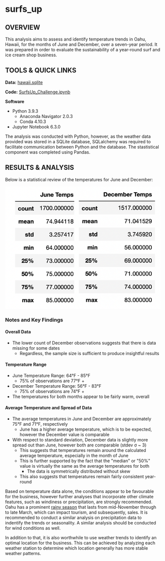 # surfs_up

## OVERVIEW

This analysis aims to assess and identify temperature trends in Oahu, Hawaii, for the months of June and December, over a seven-year period. It was prepared in order to evaluate the sustainability of a year-round surf and ice cream shop business.


## TOOLS & QUICK LINKS

**Data:** [hawaii.sqlite](https://github.com/farwaali08/surfs_up/blob/ee9bae2f9112355ad0cb4566a198d89221fad9df/hawaii.sqlite)

**Code:** [SurfsUp_Challenge.ipynb](https://github.com/farwaali08/surfs_up/blob/ee9bae2f9112355ad0cb4566a198d89221fad9df/SurfsUp_Challenge.ipynb)

**Software**

* Python 3.9.3
  * Anaconda Navigator 2.0.3
  * Conda 4.10.3   
* Jupyter Notebook 6.3.0 

The analysis was conducted with Python, however, as the weather data provided was stored in a SQLite database, SQLalchemy was required to facilitate communication between Python and the database. The stastistical component was completed using Pandas.


## RESULTS & ANALYSIS

Below is a statistical review of the temperatures for June and December:


![alt_text](https://github.com/farwaali08/surfs_up/blob/54453a5c6d61e254945b47515b81e504b99fa61a/Temperatures.png)


### Notes and Key Findings

#### Overall Data
* The lower count of December observations suggests that there is data missing for some dates
  * Regardless, the sample size is sufficient to produce insightful results

#### Temperature Range 
* June Temperature Range: 64°F - 85°F
  * 75% of observations are 77°F + 
* December Temperature Range: 56°F - 83°F
  * 75% of observations are 74°F +  
* The temperatures for both months appear to be fairly warm, overall

#### Average Temperature and Spread of Data
* The average temperatures in June and December are approximately 75°F and 71°F, respectively
   * June has a higher average temperature, which is to be expected, however the December value is comparable
* With respect to standard deviation, December data is slightly more spread out than June, however both are comparable (stdev σ ~ 3)
  * This suggests that temperatures remain around the calculated average temperature, especially in the month of June
   * This is further supported by the fact that the "median" or "50%" value is virtually the same as the average temperatures for both
     * The data is symmetrically distributed without skew   
  * This also suggests that temperatures remain fairly consistent year-round 
 
Based on temperature data alone, the conditions appear to be favourable for the business, however further analyses that incorporate other climate features, such as windiness or precipitation, are strongly recommended. Oahu has a prominent [rainy season](https://www.hawaii-guide.com/oahu/articles/oahu_weather) that lasts from mid-November through to late March, which can impact tourism, and subsequently, sales. It is recommended to conduct a similar analysis on precipitation data to indentify the trends or seasonality. A similar analysis should be conducted for wind conditions as well.

In addition to that, it is also worthwhile to use weather trends to identify an optimal location for the business. This can be achieved by analyzing each weather station to determine which location generally has more stable weather patterns. 

